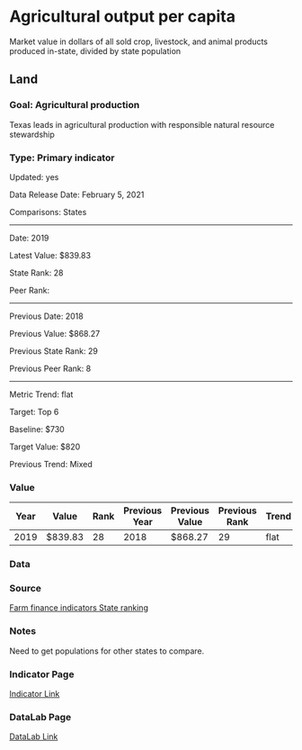 # Agricultural output per capita

Market value in dollars of all sold crop, livestock, and animal products produced in-state, divided by state population

## Land

### Goal: Agricultural production

Texas leads in agricultural production with responsible natural resource stewardship

### Type: Primary indicator

Updated: yes

Data Release Date: February 5, 2021

Comparisons: States


----

Date: 2019

Latest Value: $839.83

State Rank: 28

Peer Rank: 


----

Previous Date: 2018

Previous Value: $868.27

Previous State Rank: 29

Previous Peer Rank: 8


----
Metric Trend: flat

Target: Top 6

Baseline: $730

Target Value: $820

Previous Trend: Mixed



### Value

| Year      |  Value      | Rank        | Previous Year | Previous Value | Previous Rank | Trend | 
| ----------- | ----------- | ----------- | ----------- | ----------- | ----------- | -----------|
|   2019       | $839.83       |   28    |      2018   |   $868.27     |    29   |    flat     | 

### Data




### Source

[Farm finance indicators State ranking](https://data.ers.usda.gov/reports.aspx?ID=17839#P014d0d56d2b14a109de84385f0c5c32c_7_185iT0R0x3)

### Notes

Need to get populations for other states to compare.


### Indicator Page

[Indicator Link](https://indicators.texas2036.org/indicator/77)

### DataLab Page

[DataLab Link](https://datalab.texas2036.org/rqtpwne/u-s-and-state-farm-income-and-wealth-statistics?accesskey=bjxasze)
